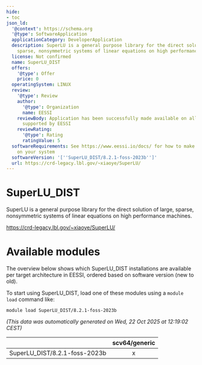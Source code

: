 ```yaml
---
hide:
- toc
json_ld:
  '@context': https://schema.org
  '@type': SoftwareApplication
  applicationCategory: DeveloperApplication
  description: SuperLU is a general purpose library for the direct solution of large,
    sparse, nonsymmetric systems of linear equations on high performance machines.
  license: Not confirmed
  name: SuperLU_DIST
  offers:
    '@type': Offer
    price: 0
  operatingSystem: LINUX
  review:
    '@type': Review
    author:
      '@type': Organization
      name: EESSI
    reviewBody: Application has been successfully made available on all architectures
      supported by EESSI
    reviewRating:
      '@type': Rating
      ratingValue: 5
  softwareRequirements: See https://www.eessi.io/docs/ for how to make EESSI available
    on your system
  softwareVersion: '[''SuperLU_DIST/8.2.1-foss-2023b'']'
  url: https://crd-legacy.lbl.gov/~xiaoye/SuperLU/
---
```


SuperLU_DIST
============


SuperLU is a general purpose library for the direct solution of large, sparse, nonsymmetric systems of linear equations on high performance machines.

https://crd-legacy.lbl.gov/~xiaoye/SuperLU/
# Available modules


The overview below shows which SuperLU_DIST installations are available per target architecture in EESSI, ordered based on software version (new to old).

To start using SuperLU_DIST, load one of these modules using a `module load` command like:

```shell
module load SuperLU_DIST/8.2.1-foss-2023b
```

*(This data was automatically generated on Wed, 22 Oct 2025 at 12:19:02 CEST)*

| |scv64/generic|
| :---: | :---: |
|SuperLU_DIST/8.2.1-foss-2023b|x|
